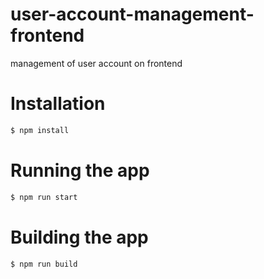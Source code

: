 # user-account-management-frontend
management of user account on frontend

# Installation 

```bash
$ npm install
```

# Running the app

```bash
$ npm run start
```

# Building the app

```bash
$ npm run build
```
